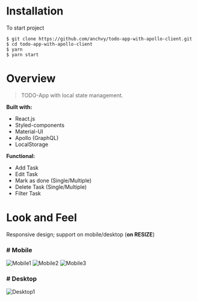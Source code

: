 # Installation
To start project
```
$ git clone https://github.com/anchvy/todo-app-with-apollo-client.git
$ cd todo-app-with-apollo-client
$ yarn
$ yarn start
```

# Overview
> TODO-App with local state management.

**Built with:**
- React.js
- Styled-components
- Material-UI
- Apollo (GraphQL)
- LocalStorage

**Functional:**
- Add Task
- Edit Task
- Mark as done (Single/Multiple)
- Delete Task (Single/Multiple)
- Filter Task

# Look and Feel
Responsive design; support on mobile/desktop (**on RESIZE**)

### # Mobile
![Mobile1](https://user-images.githubusercontent.com/29141862/55088675-b5870f80-50de-11e9-86d3-f98a47170eb2.png)
![Mobile2](https://user-images.githubusercontent.com/29141862/55088676-b61fa600-50de-11e9-810a-cadd6b6c4c14.png)
![Mobile3](https://user-images.githubusercontent.com/29141862/55088678-b61fa600-50de-11e9-9e95-030f72d3e2ae.png)

### # Desktop
![Desktop1](https://user-images.githubusercontent.com/29141862/55088679-b61fa600-50de-11e9-8073-ba358530dade.png)






